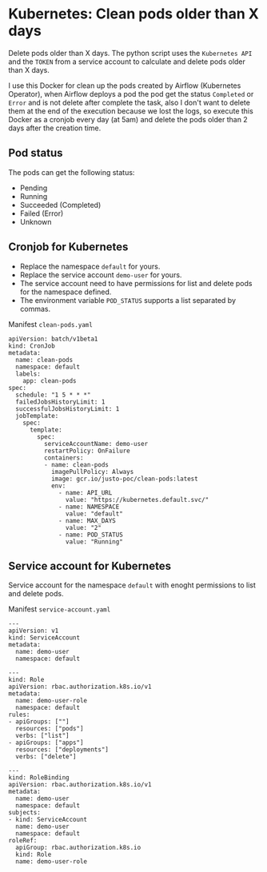 # Kubernetes: Clean pods older than X days
Delete pods older than X days. The python script uses the `Kubernetes API` and the `TOKEN` from a service account to calculate and delete pods older than X days.

I use this Docker for clean up the pods created by Airflow (Kubernetes Operator), when Airflow deploys a pod the pod get the status `Completed` or `Error` and is not delete after complete the task, also I don't want to delete them at the end of the execution because we lost the logs, so execute this Docker as a cronjob every day (at 5am) and delete the pods older than 2 days after the creation time.

## Pod status
The pods can get the following status:
- Pending
- Running
- Succeeded (Completed)
- Failed (Error)
- Unknown

## Cronjob for Kubernetes
- Replace the namespace `default` for yours.
- Replace the service account `demo-user` for yours.
- The service account need to have permissions for list and delete pods for the namespace defined.
- The environment variable `POD_STATUS` supports a list separated by commas.

Manifest `clean-pods.yaml`
```
apiVersion: batch/v1beta1
kind: CronJob
metadata:
  name: clean-pods
  namespace: default
  labels:
    app: clean-pods
spec:
  schedule: "1 5 * * *"
  failedJobsHistoryLimit: 1
  successfulJobsHistoryLimit: 1
  jobTemplate:
    spec:
      template:
        spec:
          serviceAccountName: demo-user
          restartPolicy: OnFailure
          containers:
          - name: clean-pods
            imagePullPolicy: Always
            image: gcr.io/justo-poc/clean-pods:latest
            env:
              - name: API_URL
                value: "https://kubernetes.default.svc/"
              - name: NAMESPACE
                value: "default"
              - name: MAX_DAYS
                value: "2"
              - name: POD_STATUS
                value: "Running"
```

## Service account for Kubernetes
Service account for the namespace `default` with enoght permissions to list and delete pods.

Manifest `service-account.yaml`
```
---
apiVersion: v1
kind: ServiceAccount
metadata:
  name: demo-user
  namespace: default

---
kind: Role
apiVersion: rbac.authorization.k8s.io/v1
metadata:
  name: demo-user-role
  namespace: default
rules:
- apiGroups: [""]
  resources: ["pods"]
  verbs: ["list"]
- apiGroups: ["apps"]
  resources: ["deployments"]
  verbs: ["delete"]

---
kind: RoleBinding
apiVersion: rbac.authorization.k8s.io/v1
metadata:
  name: demo-user
  namespace: default
subjects:
- kind: ServiceAccount
  name: demo-user
  namespace: default
roleRef:
  apiGroup: rbac.authorization.k8s.io
  kind: Role
  name: demo-user-role
```
